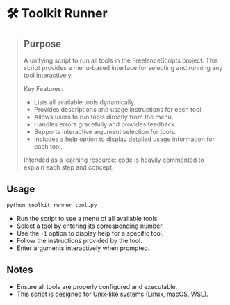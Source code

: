 # 🛠️ Toolkit Runner

> ## Purpose
> A unifying script to run all tools in the FreelanceScripts project. This script provides a menu-based interface for selecting and running any tool interactively.
>
> Key Features:
> - Lists all available tools dynamically.
> - Provides descriptions and usage instructions for each tool.
> - Allows users to run tools directly from the menu.
> - Handles errors gracefully and provides feedback.
> - Supports interactive argument selection for tools.
> - Includes a help option to display detailed usage information for each tool.
>
> Intended as a learning resource: code is heavily commented to explain each step and concept.
## Usage

```bash
python toolkit_runner_tool.py
```

- Run the script to see a menu of all available tools.
- Select a tool by entering its corresponding number.
- Use the `-1` option to display help for a specific tool.
- Follow the instructions provided by the tool.
- Enter arguments interactively when prompted.

## Notes

- Ensure all tools are properly configured and executable.
- This script is designed for Unix-like systems (Linux, macOS, WSL).
